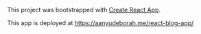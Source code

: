 This project was bootstrapped with [Create React App](https://github.com/facebook/create-react-app).

This app is deployed at https://aanyudeborah.me/react-blog-app/
